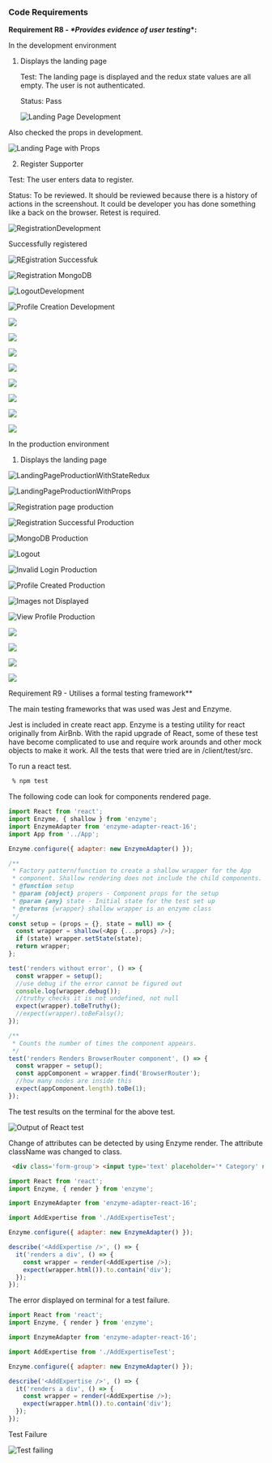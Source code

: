 





### Code Requirements

**Requirement R8 - *\*Provides evidence of user testing*\*:**

In the development environment

1. Displays the landing page

   Test: The landing page is displayed and the redux state values are all empty. The user is not authenticated.

   Status: Pass

   ![Landing Page Development](./docs/LandingPageDevWithStateRedux.png)



Also checked the props in development.

![Landing Page with Props](./docs/LandingPageDevelopmentWithProps.png)



2. Register Supporter

Test: The user enters data to register.

Status: To be reviewed. It should be reviewed because there is a history of actions in the screenshout. It could be developer you has done something like a back on the browser. Retest is required.

![RegistrationDevelopment](./docs/RegistrationDevelopment.png)

Successfully registered

![REgistration Successfuk](./docs/RegistrationSuccessfulDevelopment.png)





![Registration MongoDB](./docs/MongoDBDevelopmentSucessfullUserCreation.png)



![LogoutDevelopment](./docs/LogOutDevelopmentTokenCleared.png)



![Profile Creation Development](./docs/ProfileCreationDevelopment.png)





![](./docs/EditProfileDevelopment.png)



![](./docs/EditPRofileDevelopmentSuccessfulWithFacebookUpdated.png)



![](./docs/BlogsOnAMobileDeviceDevelopment.png)



![](./docs/AddingCommentDevelopment.png)



![](./docs/AddingACommentSuccessfulDevelopment.png)



![](./docs/NoDeleteButtonAccessDevelopment.png)



![](./docs/PostManDev.png)



![](./docs/PostManDevHeaders.png)



In the production environment

1. Displays the landing page

![LandingPageProductionWithStateRedux](./docs/LandingPageProductionWithStateRedux.png)



![LandingPageProductionWithProps](/Users/pramods/term4/PramodSreekumaran_T4A2-B/stay-at-home-network/docs/LandingPageProductionWithProps.png)



![Registration page production](./docs/RegisterProduction.png)



![Registration Successful Production](/Users/pramods/term4/PramodSreekumaran_T4A2-B/stay-at-home-network/docs/RegistrationCompleteProduction.png)



![MongoDB Production](./docs/UserCreatedMongoDBProduction.png)



![Logout](./docs/ProductionLogout.png)





![Invalid Login Production](./docs/InvalidLoginProduction.png)





![Profile Created Production](./docs/ProfileCreatedProduction.png)



![Images not Displayed](./docs/ProductionFailedNoImageDisplayed.png)



![View Profile Production](./docs/ViewProfileProduction.png)



![](./docs/AddingABlogProduction.png)



![](./docs/BlogCreatedOnProduction.png)



![](./docs/TestFailedDeletedABlogButPageDidNotUpdateProduction.png)



![](./docs/MandatoryFieldCheckProduction.png)





Requirement R9 - Utilises a formal testing framework**

The main testing frameworks that was used was Jest and Enzyme. 

Jest is included in create react app. Enzyme is a testing utility for react originally from AirBnb. With the rapid upgrade of  React, some of these test have become complicated to use and require work arounds and other mock objects to make it work. All the tests that were tried are in /client/test/src.

To run a react test.

```bash
 % npm test
```

The following code can look for components rendered page. 

```javascript
import React from 'react';
import Enzyme, { shallow } from 'enzyme';
import EnzymeAdapter from 'enzyme-adapter-react-16';
import App from '../App';

Enzyme.configure({ adapter: new EnzymeAdapter() });

/**
 * Factory pattern/function to create a shallow wrapper for the App
 * component. Shallow rendering does not include the child components.
 * @function setup
 * @param {object} propers - Component props for the setup
 * @param {any} state - Initial state for the test set up
 * @returns {wrapper} shallow wrapper is an enzyme class
 */
const setup = (props = {}, state = null) => {
  const wrapper = shallow(<App {...props} />);
  if (state) wrapper.setState(state);
  return wrapper;
};

test('renders without error', () => {
  const wrapper = setup();
  //use debug if the error cannot be figured out
  console.log(wrapper.debug());
  //truthy checks it is not undefined, not null
  expect(wrapper).toBeTruthy();
  //expect(wrapper).toBeFalsy();
});

/**
 * Counts the number of times the component appears.
 */
test('renders Renders BrowserRouter component', () => {
  const wrapper = setup();
  const appComponent = wrapper.find('BrowserRouter');
  //how many nodes are inside this
  expect(appComponent.length).toBe(1);
});

```

The test results on the terminal for the above test.

![Output of React test](./docs/TestOutput.png)

Change of attributes can be detected by using Enzyme render. The attribute className was changed to class.

```html
 <div class='form-group'> <input type='text' placeholder='* Category' name='category' value={category} onChange={(e) => onChange(e) required />
```

```javascript
import React from 'react';
import Enzyme, { render } from 'enzyme';

import EnzymeAdapter from 'enzyme-adapter-react-16';

import AddExpertise from './AddExpertiseTest';

Enzyme.configure({ adapter: new EnzymeAdapter() });

describe('<AddExpertise />', () => {
  it('renders a div', () => {
    const wrapper = render(<AddExpertise />);
    expect(wrapper.html()).to.contain('div');
  });
});
```

The error displayed on terminal for a test failure.

```javascript
import React from 'react';
import Enzyme, { render } from 'enzyme';

import EnzymeAdapter from 'enzyme-adapter-react-16';

import AddExpertise from './AddExpertiseTest';

Enzyme.configure({ adapter: new EnzymeAdapter() });

describe('<AddExpertise />', () => {
  it('renders a div', () => {
    const wrapper = render(<AddExpertise />);
    expect(wrapper.html()).to.contain('div');
  });
});
```

Test Failure

![Test failing](./docs/ErrorTest.png)







